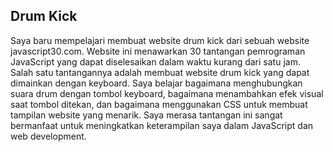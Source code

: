 ## Drum Kick
Saya baru mempelajari membuat website drum kick dari sebuah website javascript30.com. Website ini menawarkan 30 tantangan pemrograman JavaScript yang dapat diselesaikan dalam waktu kurang dari satu jam. Salah satu tantangannya adalah membuat website drum kick yang dapat dimainkan dengan keyboard. Saya belajar bagaimana menghubungkan suara drum dengan tombol keyboard, bagaimana menambahkan efek visual saat tombol ditekan, dan bagaimana menggunakan CSS untuk membuat tampilan website yang menarik. Saya merasa tantangan ini sangat bermanfaat untuk meningkatkan keterampilan saya dalam JavaScript dan web development.
